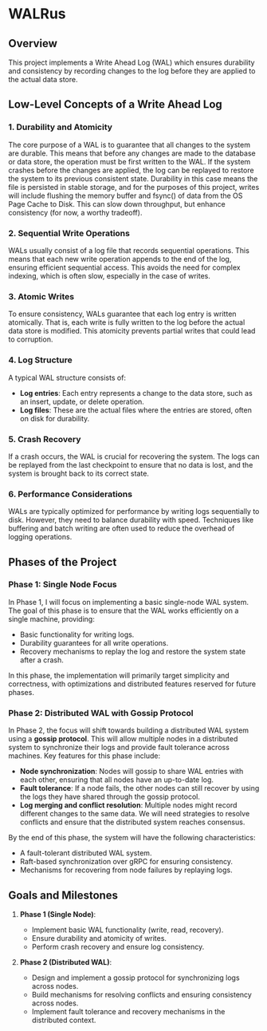 # WALRus

## Overview
This project implements a Write Ahead Log (WAL) which ensures durability and consistency by recording changes to the log before they are applied to the actual data store.
## Low-Level Concepts of a Write Ahead Log 

### 1. **Durability and Atomicity**
The core purpose of a WAL is to guarantee that all changes to the system are durable. This means that before any changes are made to the database or data store, the operation must be first written to the WAL. If the system crashes before the changes are applied, the log can be replayed to restore the system to its previous consistent state. Durability in this case means the file is persisted in stable storage, and for the purposes of this project, writes will include flushing the memory buffer and fsync() of data from the OS Page Cache to Disk. This can slow down throughput, but enhance consistency (for now, a worthy tradeoff).

### 2. **Sequential Write Operations** 
WALs usually consist of a log file that records sequential operations. This means that each new write operation appends to the end of the log, ensuring efficient sequential access. This avoids the need for complex indexing, which is often slow, especially in the case of writes.

### 3. **Atomic Writes** 
To ensure consistency, WALs guarantee that each log entry is written atomically. That is, each write is fully written to the log before the actual data store is modified. This atomicity prevents partial writes that could lead to corruption.

### 4. **Log Structure** 
A typical WAL structure consists of:
   - **Log entries**: Each entry represents a change to the data store, such as an insert, update, or delete operation.
   - **Log files**: These are the actual files where the entries are stored, often on disk for durability.

### 5. **Crash Recovery**
If a crash occurs, the WAL is crucial for recovering the system. The logs can be replayed from the last checkpoint to ensure that no data is lost, and the system is brought back to its correct state.

### 6. **Performance Considerations** 
WALs are typically optimized for performance by writing logs sequentially to disk. However, they need to balance durability with speed. Techniques like buffering and batch writing are often used to reduce the overhead of logging operations.

## Phases of the Project 

### Phase 1: **Single Node Focus** 
In Phase 1, I will focus on implementing a basic single-node WAL system. The goal of this phase is to ensure that the WAL works efficiently on a single machine, providing:
   - Basic functionality for writing logs.
   - Durability guarantees for all write operations.
   - Recovery mechanisms to replay the log and restore the system state after a crash.
   
In this phase, the implementation will primarily target simplicity and correctness, with optimizations and distributed features reserved for future phases.

### Phase 2: **Distributed WAL with Gossip Protocol** 
In Phase 2, the focus will shift towards building a distributed WAL system using a **gossip protocol**. This will allow multiple nodes in a distributed system to synchronize their logs and provide fault tolerance across machines. Key features for this phase include:
   - **Node synchronization**: Nodes will gossip to share WAL entries with each other, ensuring that all nodes have an up-to-date log.
   - **Fault tolerance**: If a node fails, the other nodes can still recover by using the logs they have shared through the gossip protocol.
   - **Log merging and conflict resolution**: Multiple nodes might record different changes to the same data. We will need strategies to resolve conflicts and ensure that the distributed system reaches consensus.

By the end of this phase, the system will have the following characteristics:
   - A fault-tolerant distributed WAL system.
   - Raft-based synchronization over gRPC for ensuring consistency.
   - Mechanisms for recovering from node failures by replaying logs.

## Goals and Milestones

1. **Phase 1 (Single Node)**:
   - Implement basic WAL functionality (write, read, recovery).
   - Ensure durability and atomicity of writes.
   - Perform crash recovery and ensure log consistency.

2. **Phase 2 (Distributed WAL)**:
   - Design and implement a gossip protocol for synchronizing logs across nodes.
   - Build mechanisms for resolving conflicts and ensuring consistency across nodes.
   - Implement fault tolerance and recovery mechanisms in the distributed context.
